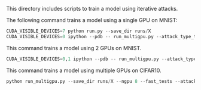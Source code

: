 This directory includes scripts to train a model using iterative attacks.

The following command trains a model using a single GPU on MNIST:

```python
CUDA_VISIBLE_DEVICES=7 python run.py --save_dir runs/X
CUDA_VISIBLE_DEVICES=0 ipython --pdb -- run_multigpu.py --attack_type_train FGSM --attack_type_test FGSM
```

This command trains a model using 2 GPUs on MNIST.

```python
CUDA_VISIBLE_DEVICES=0,1 ipython --pdb -- run_multigpu.py --attack_type_train MadryEtAl_y_multigpu --attack_type_test FGSM --adv_train --ngpu 2 --attack_nb_iter_train 1
```

This command trains a model using multiple GPUs on CIFAR10.

```python
python run_multigpu.py --save_dir runs/X --ngpu 8 --fast_tests --attack_nb_iter_train 7 --dataset cifar10 --model_type resnet_tf
```
